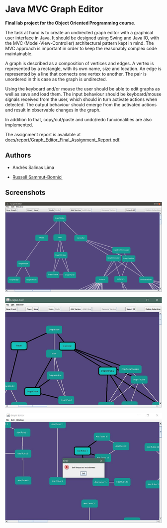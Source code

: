 # Java MVC Graph Editor

**Final lab project for the Object Oriented Programming course.**

The task at hand is to create an undirected graph editor with a graphical user interface in Java. It should be designed using Swing and Java IO, with the MVC (Model-View-Controller) architectural pattern kept in mind. The MVC approach is important in order to keep the reasonably complex code maintainable.

A graph is described as a composition of vertices and edges. A vertex is represented by a rectangle, with its own name, size and location. An edge is represented by a line that connects one vertex to another. The pair is unordered in this case as the graph is undirected.

Using the keyboard and/or mouse the user should be able to edit graphs as well as save and load them. The input behaviour should be keyboard/mouse signals received from the user, which should in turn activate actions when detected. The output behaviour should emerge from the activated actions and result in observable changes in the graph.

In addition to that, copy/cut/paste and undo/redo funcionalities are also implemented.

The assignment report is available at [docs/report/Graph_Editor_Final_Assignment_Report.pdf](https://github.com/AndresSalinas97/Java-MVC-Graph-Editor/blob/master/docs/report/Graph_Editor_Final_Assignment_Report.pdf).

## Authors

* Andrés Salinas Lima

* [Russell Sammut-Bonnici](https://github.com/RussellSB)

## Screenshots

![](docs/report/latex/im/mvc.png)

![](docs/report/latex/im/selection.JPG)

![](docs/report/latex/im/popUpSelfLoop.JPG)
